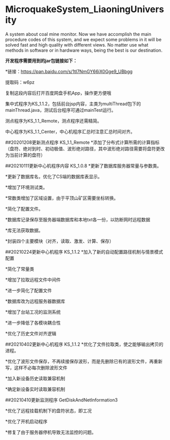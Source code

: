 # MicroquakeSystem_LiaoningUniversity

A system about coal mine monitor. Now we have accomplish the main procedure codes of this system, and we expect some problems in it will be solved fast and high quality with different views. No matter use what methods in software or in hardware ways, being the best is our destination.

**开发程序需要用到的jar包链接如下：**

*链接：https://pan.baidu.com/s/1tI7NmGY66iX0Gge9_UBbgg
 
提取码：w6pz
 
复制这段内容后打开百度网盘手机App，操作更方便哦

集中式程序为KS_1.1.2，包括前台jsp内容，主类为multiThread包下的
mainThread.java，测试后台程序可通过mainTest运行。

测点程序为KS_1.1_Remote，测点程序还需精简。

中心程序为KS_1.1_Center，中心机程序汇总时注意汇总时间对齐。


##20201208更新测点程序 KS_1.1_Remote
*添加了分布式计算所需的计算指标（盘符、绝对到时、初动极值、波形绝对路径，其中波形绝对路径需要将盘符更改为当前计算的盘符）

##20210111更新中心机程序内容 KS_1.0.8
*更新了数据库服务器常量与参数类。

*更新了数据库名，优化了CS端的数据库表显示。

*增加了环境测试类。

*常数类增加了区域设置，由于平顶山矿区需要坐标转换。

*简化了配置文件。

*数据库记录保存至服务器端数据库和本地txt各一份，以防断网时远程数据

*库无法获取数据。

*封装四个主要模块（对齐，读取、激发、计算、保存）

##20210224更新中心机程序 KS_1.1.2
*加入了新的自动配置路径机制与情景模式配置

*简化了常量类

*增加了拉取远程文件中间件

*进一步简化了配置文件

*数据库改为远程服务器数据库

*增加了台站工况的监测系统

*进一步降低了各模块耦合性

*优化了历史文件对齐逻辑

##20210402更新中心机程序 KS_1.1.2
*优化了文件拉取类，使之能够输出拷贝的进程。

*优化了波形文件保存，不再续接保存波形，而是先删除已有的波形文件，再重新写，这样不必每次删除波形文件

*加入新设备历史读取兼容机制
 
*确定新设备实时读取兼容机制

##20210410更新监测程序 GetDiskAndNetInformation3

*优化了远程挂载机制下的盘符状态，即工况

*优化了开机启动程序

*修复了由于服务器停机导致无法监控的问题。
